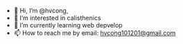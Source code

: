 - 👋 Hi, I’m @hvcong, 
- 👀 I’m interested in calisthenics
- 🌱 I’m currently learning web depvelop
- 📫 How to reach me by email: hvcong101201@gmail.com

<!---
hvcong/hvcong is a ✨ special ✨ repository because its `README.md` (this file) appears on your GitHub profile.
You can click the Preview link to take a look at your changes.
--->
